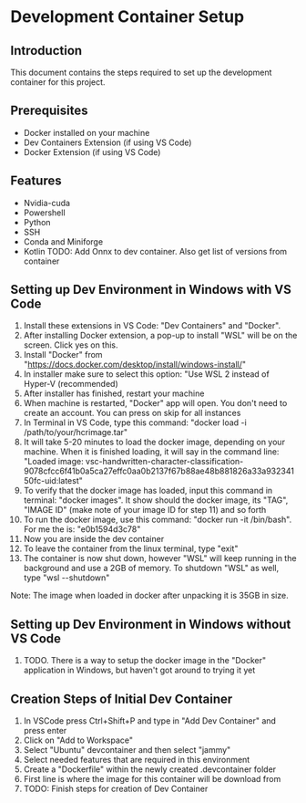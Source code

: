 # Development Container Setup

## Introduction
This document contains the steps required to set up the development container for this project.

## Prerequisites
- Docker installed on your machine
- Dev Containers Extension (if using VS Code)
- Docker Extension (if using VS Code)

## Features
- Nvidia-cuda
- Powershell
- Python
- SSH
- Conda and Miniforge
- Kotlin
TODO: Add Onnx to dev container. Also get list of versions from container

## Setting up Dev Environment in Windows with VS Code
1. Install these extensions in VS Code: "Dev Containers" and "Docker".
2. After installing Docker extension, a pop-up to install "WSL" will be on the screen. Click yes on this.
4. Install "Docker" from "https://docs.docker.com/desktop/install/windows-install/"
5. In installer make sure to select this option: "Use WSL 2 instead of Hyper-V (recommended)
6. After installer has finished, restart your machine
7. When machine is restarted, "Docker" app will open. You don't need to create an account. You can press on skip for all instances
8. In Terminal in VS Code, type this command: "docker load -i /path/to/your/hcrimage.tar"
9. It will take 5-20 minutes to load the docker image, depending on your machine. When it is finished loading, it will say in the command line: "Loaded image: vsc-handwritten-character-classification-9078cfcc6f41b0a5ca27effc0aa0b2137f67b88ae48b881826a33a93234150fc-uid:latest"
10. To verify that the docker image has loaded, input this command in terminal: "docker images". It show should the docker image, its "TAG", "IMAGE ID" (make note of your image ID for step 11) and so forth
11. To run the docker image, use this command: "docker run -it <image-name> /bin/bash". For me the <image-name> is: "e0b1594d3c78"
12. Now you are inside the dev container
13. To leave the container from the linux terminal, type "exit"
14. <Optional> The container is now shut down, however "WSL" will keep running in the background and use a 2GB of memory. To shutdown "WSL" as well, type "wsl --shutdown"

Note: The image when loaded in docker after unpacking it is 35GB in size.

## Setting up Dev Environment in Windows without VS Code

1. TODO. There is a way to setup the docker image in the "Docker" application in Windows, but haven't got around to trying it yet

## Creation Steps of Initial Dev Container
1. In VSCode press Ctrl+Shift+P and type in "Add Dev Container" and press enter
2. Click on "Add to Workspace"
3. Select "Ubuntu" devcontainer and then select "jammy"
4. Select needed features that are required in this environment
5. Create a "Dockerfile" within the newly created .devcontainer folder
6. First line is where the image for this container will be download from
7. TODO: Finish steps for creation of Dev Container





